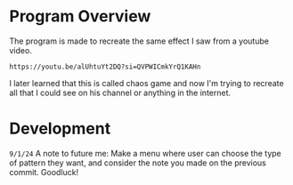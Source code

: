 # Program Overview

The program is made to recreate the same effect I saw from a youtube video. 

`https://youtu.be/alUhtuYt2DQ?si=QVPWICmkYrQ1KAHn`

I later learned that this is called chaos game and now I'm trying to recreate all that I could see on his channel or anything in the internet.


# Development

`9/1/24` A note to future me: Make a menu where user can choose the type of pattern they want, and consider the note you made on the previous commit. Goodluck!